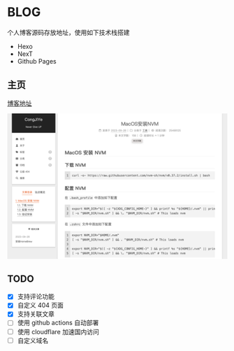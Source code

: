 # BLOG

个人博客源码存放地址，使用如下技术栈搭建

- Hexo
- NexT
- Github Pages

## 主页

[博客地址](congjiye.github.io)

![主页展示](./assets/index.png)

## TODO

- [X] 支持评论功能
- [X] 自定义 404 页面
- [X] 支持关联文章
- [ ] 使用 github actions 自动部署
- [ ] 使用 cloudflare 加速国内访问
- [ ] 自定义域名
